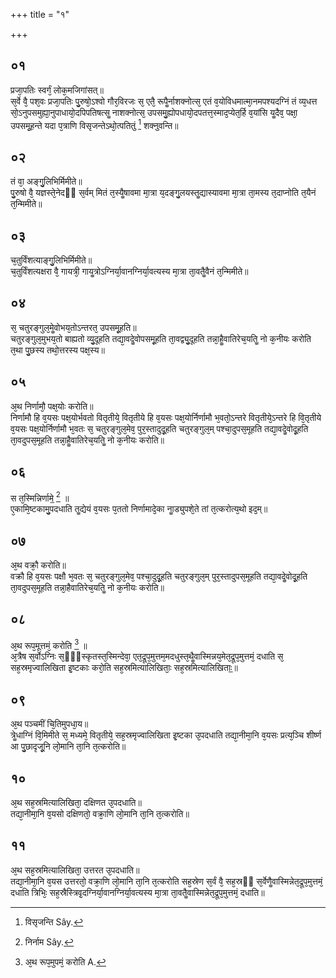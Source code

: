+++
title = "१"

+++
## ०१
प्रजा᳘पतिः स्वर्गं᳘ लोक᳘मजिगांसत्॥  
स᳘र्वे वै᳘ पश᳘वः प्रजा᳘पतिः पु᳘रुषो᳘ऽश्वो गौर᳘विरजः स᳘ एतै᳘ रूपैॗर्नाशक्नोत्स᳘ एतं व᳘योविधमात्मा᳘नमपश्यदग्निं तं व्य᳘धत्त सो᳘ऽनुपसमुह्या᳘नुपाधायो᳘दपिपतिषत्सॗ नाशक्नोत्स᳘ उपसमु᳘ह्योपधायो᳘दपतत्त᳘स्माद᳘प्येत᳘र्हि व᳘यांसि यॗदैव᳘ पक्षा᳘ उपसमू᳘हन्ते यदा प᳘त्राणि विसृजन्तेऽथो᳘त्पतितुं [^1] शक्नुवन्ति॥  

[^1]: विसृजन्ति Sây. 

## ०२
तं वा᳘ अङ्गु᳘लिभिर्मिमीते॥  
पु᳘रुषो वै᳘ यज्ञस्ते᳘नेदᳫं स᳘र्वम् मितं त᳘स्यैॗषावमा मा᳘त्रा य᳘दङ्गु᳘लयस्तॗद्यास्यावमा मा᳘त्रा ता᳘मस्य त᳘दाप्नोति त᳘यैनं त᳘न्मिमीते॥  
## ०३
च᳘तुर्विंशत्याङ्गु᳘लिभिर्मिमीते॥  
च᳘तुर्विंशत्यक्षरा वै᳘ गायत्री᳘ गायॗत्रोऽग्निर्या᳘वानग्निर्या᳘वत्यस्य मा᳘त्रा ता᳘वतैॗवैनं त᳘न्मिमीते॥  
## ०४
स᳘ चतुरङ्गुल᳘मेॗवोभय᳘तोऽन्तरत᳘ उपसमू᳘हति॥  
चतुरङ्गुल᳘मुभय᳘तो बाह्यतो व्यु᳘दूहति तद्या᳘वदेॗवोपसमू᳘हति ता᳘वद्व्यु᳘दूहति तन्ना᳘हैॗवातिरेच᳘यतिॗ नो क᳘नीयः करोति त᳘था पु᳘छस्य तथो᳘त्तरस्य पक्ष᳘स्य॥  
## ०५
अ᳘थ निर्णामौ᳘ पक्ष᳘योः करोति॥  
निर्णामौ हि व᳘यसः पक्ष᳘योर्भवतो वितृतीये᳘ वितृतीये हि व᳘यसः पक्ष᳘योर्निर्णामौ भ᳘वतो᳘ऽन्तरे वितृतीये᳘ऽन्तरे हि वि᳘तृतीये व᳘यसः पक्ष᳘योर्निर्णामौ भ᳘वतः स᳘ चतुरङ्गुल᳘मेव᳘ पुर᳘स्तादुदू᳘हति चतुरङ्गुल᳘म् पश्चा᳘दुपस᳘मूहति तद्या᳘वदेॗवोदू᳘हति ता᳘वदुपस᳘मूहति तन्ना᳘हैॗवातिरेच᳘यतिॗ नो क᳘नीयः करोति॥  
## ०६
स त᳘स्मिन्निर्णामे᳟ [^2] ॥  
ए᳘कामि᳘ष्टकामु᳘पदधाति तॗद्येयं व᳘यसः प᳘ततो निर्णामादे᳘का नाॗड्युपशे᳘ते तां त᳘त्करोत्य᳘थो इद᳘म्॥  

[^2]: निर्नाम Sây.

## ०७
अ᳘थ वक्रौ᳘ करोति॥  
वक्रौ हि व᳘यसः पक्षौ भ᳘वतः स᳘ चतुरङ्गुल᳘मेव᳘ पश्चा᳘दुदू᳘हति चतुरङ्गुल᳘म् पुर᳘स्तादुपस᳘मूहति तद्या᳘वदेॗवोदू᳘हति ता᳘वदुपस᳘मूहति तन्ना᳘हैवातिरेच᳘यतिॗ नो क᳘नीयः करोति॥  
## ०८
अ᳘थ रूप᳘मूत्तमं᳘ करोति [^3] ॥  
अ᳘त्रैष स᳘र्वोऽग्निः स᳘ᳫं᳘स्कृतस्त᳘स्मिन्देवा᳘ एत᳘द्रूप᳘मुत्तम᳘मदधुस्त᳘थैॗवास्मिन्नय᳘मेत᳘द्रूप᳘मुत्तमं᳘ दधाति स᳘ सह᳘स्रमृज्वालिखिता इ᳘ष्टकाः करो᳘ति सह᳘स्रमित्यालिखिताः᳘ सह᳘स्रमित्यालिखिताः᳟॥  

[^3]: अ᳘थ रूप᳘मुपमं᳘ करोति A.  

## ०९
अ᳘थ पञ्चमीं चि᳘तिमुपधा᳘य॥  
त्रेॗधाग्निं वि᳘मिमीते स᳘ मध्यमे᳘ वितृतीये᳘ सह᳘स्रमृज्वालिखिता इ᳘ष्टका उ᳘पदधाति तद्या᳘नीमा᳘नि व᳘यसः प्रत्य᳘ञ्चि शीर्ष्ण आ पु᳘छादृजू᳘नि लो᳘मानि ता᳘नि त᳘त्करोति॥  
## १०
अ᳘थ सह᳘स्रमित्यालिखिता᳘ दक्षिणत उ᳘पदधाति॥  
तद्या᳘नीमा᳘नि व᳘यसो दक्षिणतो᳘ वक्रा᳘णि लो᳘मानि ता᳘नि त᳘त्करोति॥  
## ११
अ᳘थ सह᳘स्रमित्यालिखिता᳘ उत्तरत उ᳘पदधाति॥  
तद्या᳘नीमा᳘नि व᳘यस उत्तरतो᳘ वक्रा᳘णि लो᳘मानि ता᳘नि त᳘त्करोति सह᳘स्रेण स᳘र्वं वै᳘ सह᳘स्रᳫं स᳘र्वेणैॗवास्मिन्नेत᳘द्रूप᳘मुत्तमं᳘ दधाति त्रिभिः᳘ सह᳘स्रैस्त्रिवृ᳘दग्निर्या᳘वानग्निर्या᳘वत्यस्य मा᳘त्रा ता᳘वतैॗवास्मिन्नेत᳘द्रूप᳘मुत्तमं᳘ दधाति॥  